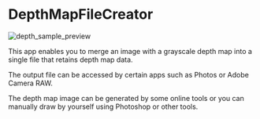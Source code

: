 # DepthMapFileCreator

![depth_sample_preview](https://github.com/JuniperPhoton/DepthMapFileCreator/assets/7578386/98731531-cc46-4a73-8fda-19c732e28842)

This app enables you to merge an image with a grayscale depth map into a single file that retains depth map data.

The output file can be accessed by certain apps such as Photos or Adobe Camera RAW.

The depth map image can be generated by some online tools or you can manually draw by yourself using Photoshop or other tools.
